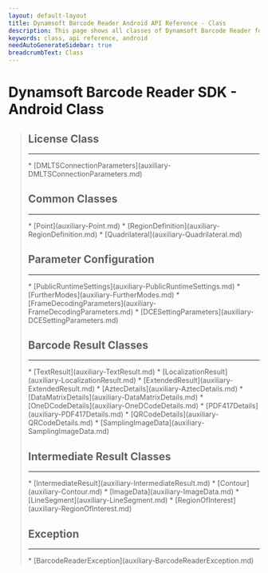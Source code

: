 ```yaml
---
layout: default-layout
title: Dynamsoft Barcode Reader Android API Reference - Class
description: This page shows all classes of Dynamsoft Barcode Reader for Android SDK.
keywords: class, api reference, android
needAutoGenerateSidebar: true
breadcrumbText: Class
---
```


# Dynamsoft Barcode Reader SDK - Android Class

<div class="doc-card-prefix doc-card-list-prefix"></div>

> ## License Class
> <hr>
> * [DMLTSConnectionParameters](auxiliary-DMLTSConnectionParameters.md)
>
> ## Common Classes
> <hr>
> * [Point](auxiliary-Point.md)
> * [RegionDefinition](auxiliary-RegionDefinition.md)
> * [Quadrilateral](auxiliary-Quadrilateral.md)
>
> ## Parameter Configuration
> <hr>
> * [PublicRuntimeSettings](auxiliary-PublicRuntimeSettings.md)
> * [FurtherModes](auxiliary-FurtherModes.md)
> * [FrameDecodingParameters](auxiliary-FrameDecodingParameters.md)
> * [DCESettingParameters](auxiliary-DCESettingParameters.md)
>
> ## Barcode Result Classes
> <hr>
> * [TextResult](auxiliary-TextResult.md)
> * [LocalizationResult](auxiliary-LocalizationResult.md)
> * [ExtendedResult](auxiliary-ExtendedResult.md)
> * [AztecDetails](auxiliary-AztecDetails.md)
> * [DataMatrixDetails](auxiliary-DataMatrixDetails.md)
> * [OneDCodeDetails](auxiliary-OneDCodeDetails.md)
> * [PDF417Details](auxiliary-PDF417Details.md)
> * [QRCodeDetails](auxiliary-QRCodeDetails.md)
> * [SamplingImageData](auxiliary-SamplingImageData.md)
>
> ## Intermediate Result Classes
> <hr>
> * [IntermediateResult](auxiliary-IntermediateResult.md)
> * [Contour](auxiliary-Contour.md)
> * [ImageData](auxiliary-ImageData.md)
> * [LineSegment](auxiliary-LineSegment.md)
> * [RegionOfInterest](auxiliary-RegionOfInterest.md)
>
> ## Exception
> <hr>
> * [BarcodeReaderException](auxiliary-BarcodeReaderException.md)
